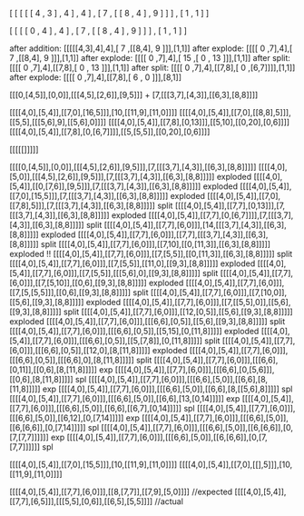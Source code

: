 [
    [
        [
            [
                [
                    4
                    ,
                    3
                ]
                ,
                4
            ]
            ,
            4
        ]
        ,
        [
            7
            ,
            [
                [
                    8
                    ,
                    4
                ]
                ,
                9
            ]
        ]
    ]
    ,
    [
        1
        ,
        1
    ]
]

[
    [
        [
            [
                0
                ,
                4
            ]
            ,
            4
        ]
        ,
        [
            7
            ,
            [
                [
                    8
                    ,
                    4
                ]
                ,
                9
            ]
        ]
    ]
    ,
    [
        1
        ,
        1
    ]
]


after addition: [[[[[4,3],4],4],[  7  ,[[8,4],  9  ]]],[1,1]]
after explode:  [[[[  0  ,7],4],[  7  ,[[8,4],  9  ]]],[1,1]]
after explode:  [[[[  0  ,7],4],[ 15  ,[  0  , 13  ]]],[1,1]]
after split:    [[[[  0  ,7],4],[[7,8],[  0  , 13  ]]],[1,1]]
after split:    [[[[  0  ,7],4],[[7,8],[  0  ,[6,7]]]],[1,1]]
after explode:  [[[[  0  ,7],4],[[7,8],[  6  ,  0  ]]],[8,1]]


[[[0,[4,5]],[0,0]],[[[4,5],[2,6]],[9,5]]] + [7,[[[3,7],[4,3]],[[6,3],[8,8]]]]

[[[[4,0],[5,4]],[[7,0],[16,5]]],[10,[[11,9],[11,0]]]]
[[[[4,0],[5,4]],[[7,0],[[8,8],5]]],[[5,5],[[[5,6],9],[[5,6],0]]]]
[[[[4,0],[5,4]],[[7,8],[0,13]]],[[5,10],[[0,20],[0,6]]]]
[[[[4,0],[5,4]],[[7,8],[0,[6,7]]]],[[5,[5,5]],[[0,20],[0,6]]]]

[[[[[]]]]]


[[[[0,[4,5]],[0,0]],[[[4,5],[2,6]],[9,5]]],[7,[[[3,7],[4,3]],[[6,3],[8,8]]]]]
[[[[4,0],[5,0]],[[[4,5],[2,6]],[9,5]]],[7,[[[3,7],[4,3]],[[6,3],[8,8]]]]] exploded
[[[[4,0],[5,4]],[[0,[7,6]],[9,5]]],[7,[[[3,7],[4,3]],[[6,3],[8,8]]]]] exploded
[[[[4,0],[5,4]],[[7,0],[15,5]]],[7,[[[3,7],[4,3]],[[6,3],[8,8]]]]] exploded
[[[[4,0],[5,4]],[[7,0],[[7,8],5]]],[7,[[[3,7],[4,3]],[[6,3],[8,8]]]]] split
[[[[4,0],[5,4]],[[7,7],[0,13]]],[7,[[[3,7],[4,3]],[[6,3],[8,8]]]]] exploded
[[[[4,0],[5,4]],[[7,7],[0,[6,7]]]],[7,[[[3,7],[4,3]],[[6,3],[8,8]]]]] split
[[[[4,0],[5,4]],[[7,7],[6,0]]],[14,[[[3,7],[4,3]],[[6,3],[8,8]]]]] exploded
[[[[4,0],[5,4]],[[7,7],[6,0]]],[[7,7],[[[3,7],[4,3]],[[6,3],[8,8]]]]] split
[[[[4,0],[5,4]],[[7,7],[6,0]]],[[7,10],[[0,[11,3]],[[6,3],[8,8]]]]] exploded !!
[[[[4,0],[5,4]],[[7,7],[6,0]]],[[7,[5,5]],[[0,[11,3]],[[6,3],[8,8]]]]] split
[[[[4,0],[5,4]],[[7,7],[6,0]]],[[7,[5,5]],[[11,0],[[9,3],[8,8]]]]] exploded
[[[[4,0],[5,4]],[[7,7],[6,0]]],[[7,[5,5]],[[[5,6],0],[[9,3],[8,8]]]]] split
[[[[4,0],[5,4]],[[7,7],[6,0]]],[[7,[5,10]],[[0,6],[[9,3],[8,8]]]]] exploded
[[[[4,0],[5,4]],[[7,7],[6,0]]],[[7,[5,[5,5]]],[[0,6],[[9,3],[8,8]]]]] split
[[[[4,0],[5,4]],[[7,7],[6,0]]],[[7,[10,0]],[[5,6],[[9,3],[8,8]]]]] exploded
[[[[4,0],[5,4]],[[7,7],[6,0]]],[[7,[[5,5],0]],[[5,6],[[9,3],[8,8]]]]] split
[[[[4,0],[5,4]],[[7,7],[6,0]]],[[12,[0,5]],[[5,6],[[9,3],[8,8]]]]] exploded
[[[[4,0],[5,4]],[[7,7],[6,0]]],[[[6,6],[0,5]],[[5,6],[[9,3],[8,8]]]]] split
[[[[4,0],[5,4]],[[7,7],[6,0]]],[[[6,6],[0,5]],[[5,15],[0,[11,8]]]]] exploded
[[[[4,0],[5,4]],[[7,7],[6,0]]],[[[6,6],[0,5]],[[5,[7,8]],[0,[11,8]]]]] split
[[[[4,0],[5,4]],[[7,7],[6,0]]],[[[6,6],[0,5]],[[12,0],[8,[11,8]]]]] exploded
[[[[4,0],[5,4]],[[7,7],[6,0]]],[[[6,6],[0,5]],[[[6,6],0],[8,[11,8]]]]] split
[[[[4,0],[5,4]],[[7,7],[6,0]]],[[[6,6],[0,11]],[[0,6],[8,[11,8]]]]] exp
[[[[4,0],[5,4]],[[7,7],[6,0]]],[[[6,6],[0,[5,6]]],[[0,6],[8,[11,8]]]]] spl
[[[[4,0],[5,4]],[[7,7],[6,0]]],[[[6,6],[5,0]],[[6,6],[8,[11,8]]]]] exp
[[[[4,0],[5,4]],[[7,7],[6,0]]],[[[6,6],[5,0]],[[6,6],[8,[[5,6],8]]]]] spl
[[[[4,0],[5,4]],[[7,7],[6,0]]],[[[6,6],[5,0]],[[6,6],[13,[0,14]]]]] exp
[[[[4,0],[5,4]],[[7,7],[6,0]]],[[[6,6],[5,0]],[[6,6],[[6,7],[0,14]]]]] spl
[[[[4,0],[5,4]],[[7,7],[6,0]]],[[[6,6],[5,0]],[[6,12],[0,[7,14]]]]] exp
[[[[4,0],[5,4]],[[7,7],[6,0]]],[[[6,6],[5,0]],[[6,[6,6]],[0,[7,14]]]]] spl
[[[[4,0],[5,4]],[[7,7],[6,0]]],[[[6,6],[5,0]],[[6,[6,6]],[0,[7,[7,7]]]]]] exp
[[[[4,0],[5,4]],[[7,7],[6,0]]],[[[6,6],[5,0]],[[6,[6,6]],[0,[7,[7,7]]]]]] spl





[[[[4,0],[5,4]],[[7,0],[15,5]]],[10,[[11,9],[11,0]]]]
[[[[4,0],[5,4]],[[7,0],[[],5]]],[10,[[11,9],[11,0]]]]


[[[[4,0],[5,4]],[[7,7],[6,0]]],[[8,[7,7]],[[7,9],[5,0]]]] //expected
[[[[4,0],[5,4]],[[7,7],[6,5]]],[[[5,5],[0,6]],[[6,5],[5,5]]]] //actual